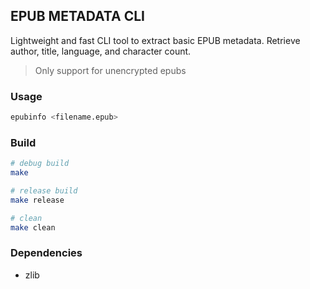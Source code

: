 ## EPUB METADATA CLI

Lightweight and fast CLI tool to extract basic EPUB metadata.
Retrieve author, title, language, and character count.

> Only support for unencrypted epubs

### Usage

```bash
epubinfo <filename.epub>
```

### Build

```bash
# debug build
make

# release build
make release

# clean
make clean
```

### Dependencies

- zlib
